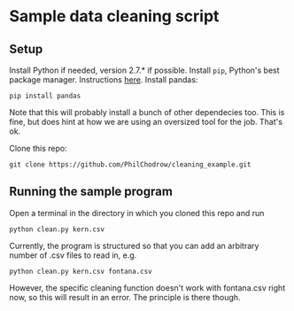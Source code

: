 # Sample data cleaning script

## Setup

Install Python if needed, version 2.7.* if possible. 
Install `pip`, Python's best package manager. Instructions [here](http://python-packaging-user-guide.readthedocs.org/en/latest/installing/#install-pip-setuptools-and-wheel).
Install pandas:

    pip install pandas

Note that this will probably install a bunch of other dependecies too. This is fine, but does hint at how we are using an oversized tool for the job. That's ok.

Clone this repo: 

    git clone https://github.com/PhilChodrow/cleaning_example.git

## Running the sample program

Open a terminal in the directory in which you cloned this repo and run
    
    python clean.py kern.csv

Currently, the program is structured so that you can add an arbitrary number of .csv files to read in, e.g. 

    python clean.py kern.csv fontana.csv

However, the specific cleaning function doesn't work with fontana.csv right now, so this will result in an error. The principle is there though. 
